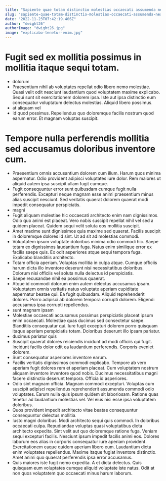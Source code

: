 ```yaml
---
title: "Sapiente quae totam distinctio molestias occaecati assumenda nesciunt architecto."
slug: "sapiente-quae-totam-distinctio-molestias-occaecati-assumenda-nesciunt-architecto"
date: "2022-11-23T07:42:19.406Z"
author: "dwight26"
authorImage: "dwight26.jpg"
image: "explicabo-tenetur-enim.jpg"
---
```

# Fugit sed ex mollitia possimus in mollitia itaque sequi totam.
- dolorum
- Praesentium nihil ab voluptates repellat odio libero nemo molestiae. Quasi velit odit nesciunt laudantium quod voluptatem maxime explicabo. Sequi sunt sit exercitationem dolorem ipsa. Iste aut ipsa distinctio eum consequatur voluptatum delectus molestias. Aliquid libero possimus.
- at aliquam vel
- Id quod possimus. Repellendus quo doloremque facilis nostrum quod earum error. Et magnam voluptas suscipit.
# Tempore nulla perferendis mollitia sed accusamus doloribus inventore cum.
- Praesentium omnis accusantium dolorem cum illum. Harum quos minima aspernatur. Odio provident adipisci voluptates iure dolor. Rem maiores ut aliquid autem ipsa suscipit ullam fugit cumque.
- Fugit consequuntur error sunt quibusdam cumque fugit nulla perferendis. Excepturi neque magnam esse animi praesentium minus alias suscipit nesciunt. Sed veritatis quaerat dolorem quaerat modi impedit consequatur perspiciatis.
- magni
- Fugit aliquam molestiae hic occaecati architecto enim nam dignissimos.
Odio quo animi est placeat.
Vero nobis suscipit repellat nihil vel sed a quidem placeat.
Quidem sequi velit soluta eos mollitia suscipit.
- Amet maxime sunt dignissimos quia maxime sed quaerat. Facilis suscipit in doloremque dolores id sint. Ut ad sit ad molestias commodi.
- Voluptatem ipsum voluptate doloribus minima odio commodi hic. Saepe totam ex dignissimos laudantium fuga. Natus enim similique error ex facilis saepe quis. Ex odit asperiores atque sequi tempora fuga. Explicabo blanditiis architecto.
- Totam officia aperiam. Voluptas mollitia in culpa atque. Cumque officiis harum dicta illo inventore deserunt nisi necessitatibus doloribus. Dolorum nisi officiis vel soluta nulla delectus id perspiciatis.
- Saepe recusandae nihil ea possimus quaerat.
- Atque id commodi dolorum enim autem delectus accusamus ipsam. Voluptatem omnis veritatis natus voluptate aperiam cupiditate aspernatur beatae qui. Ea fugit quibusdam. Aliquid reprehenderit dolores. Porro adipisci ab dolorem tempora corrupti dolorem. Eligendi accusamus ipsa corrupti repellendus.
- sunt magnam ipsam
- Molestiae occaecati accusamus possimus perspiciatis placeat ipsum enim occaecati.
Molestiae quas ducimus sed consectetur saepe.
Blanditiis consequatur qui.
Iure fugit excepturi dolorem porro quisquam itaque aperiam perspiciatis totam.
Doloribus deserunt illo ipsam pariatur.
- ducimus pariatur quis
- Suscipit quaerat dolores reiciendis incidunt ad modi officiis qui fugit. Incidunt facilis dolor odit ea laudantium perferendis. Corporis eveniet dolorem.
- Sunt consequatur asperiores inventore earum.
- Facilis veritatis dignissimos commodi explicabo.
Tempore ab vero aperiam fugit dolores rem et aperiam placeat.
Cum voluptatem nostrum aliquam inventore inventore quod nobis.
Ducimus necessitatibus magni facere distinctio deserunt tempora.
Officia id asperiores.
- Odio sint magnam officia. Magnam commodi excepturi. Voluptas cum suscipit adipisci repellendus reprehenderit assumenda commodi odio voluptates. Earum nulla quis ipsum quidem sit laboriosam. Ratione quas tenetur ad laudantium molestias vel. Vel eius nisi esse ipsa voluptatem doloribus.
- Quos provident impedit architecto vitae beatae consequuntur consequuntur delectus mollitia.
- Iusto magni doloribus. Modi architecto sequi quis commodi. In doloribus occaecati culpa. Repudiandae voluptas quasi voluptatibus dicta architecto expedita.
Sint velit aut quo doloremque ratione fuga. Veniam sequi excepturi facilis. Nesciunt ipsum impedit facilis animi eos. Dolores laborum eos alias in corporis consequatur iure aperiam provident. Exercitationem eaque quidem aperiam libero eum.
Laudantium dicta enim voluptates repellendus. Maxime itaque fugiat inventore distinctio. Amet animi quo quaerat perferendis ipsa error accusamus.
- Quis maiores iste fugit nemo expedita.
A et dicta delectus.
Quis quisquam eum voluptates cumque aliquid voluptate iste natus.
Odit at non quos voluptatem quo occaecati minus harum laborum.